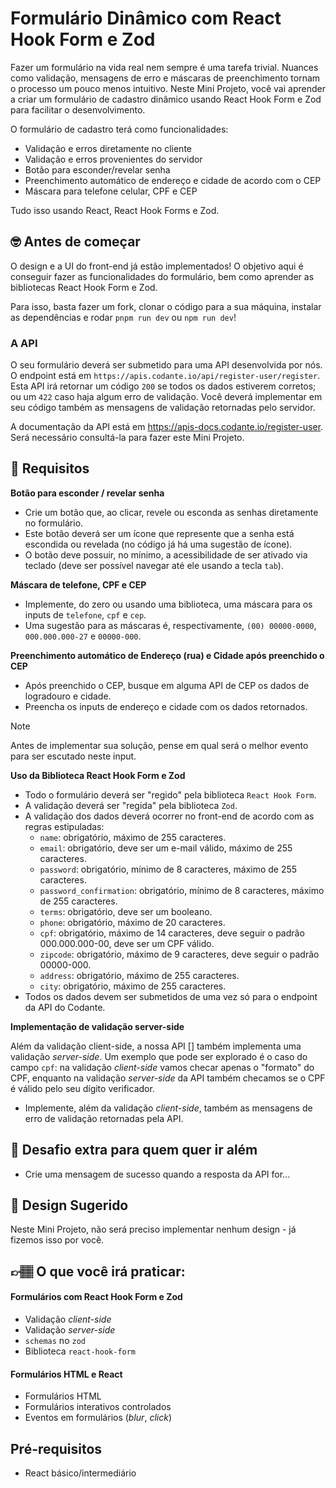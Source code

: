 # Formulário Dinâmico com React Hook Form e Zod

Fazer um formulário na vida real nem sempre é uma tarefa trivial. Nuances como validação, mensagens de erro e máscaras de preenchimento tornam o processo um pouco menos intuitivo. Neste Mini Projeto, você vai aprender a criar um formulário de cadastro dinâmico usando React Hook Form e Zod para facilitar o desenvolvimento.

O formulário de cadastro terá como funcionalidades:

- Validação e erros diretamente no cliente
- Validação e erros provenientes do servidor
- Botão para esconder/revelar senha
- Preenchimento automático de endereço e cidade de acordo com o CEP
- Máscara para telefone celular, CPF e CEP

Tudo isso usando React, React Hook Forms e Zod.

## 🤓 Antes de começar

O design e a UI do front-end já estão implementados! O objetivo aqui é conseguir fazer as funcionalidades do formulário, bem como aprender as bibliotecas React Hook Form e Zod.

Para isso, basta fazer um fork, clonar o código para a sua máquina, instalar as dependências e rodar `pnpm run dev` ou `npm run dev`!

### A API

O seu formulário deverá ser submetido para uma API desenvolvida por nós. O endpoint está em `https://apis.codante.io/api/register-user/register`. Esta API irá retornar um código `200` se todos os dados estiverem corretos; ou um `422` caso haja algum erro de validação. Você deverá implementar em seu código também as mensagens de validação retornadas pelo servidor.

A documentação da API está em <a target="_blank" href="https://apis-docs.codante.io/register-user">https://apis-docs.codante.io/register-user</a>. Será necessário consultá-la para fazer este Mini Projeto.

## 🔨 Requisitos

**Botão para esconder / revelar senha**

- Crie um botão que, ao clicar, revele ou esconda as senhas diretamente no formulário.
- Este botão deverá ser um ícone que represente que a senha está escondida ou revelada (no código já há uma sugestão de ícone).
- O botão deve possuir, no mínimo, a acessibilidade de ser ativado via teclado (deve ser possível navegar até ele usando a tecla `tab`).

**Máscara de telefone, CPF e CEP**

- Implemente, do zero ou usando uma biblioteca, uma máscara para os inputs de `telefone`, `cpf` e `cep`.
- Uma sugestão para as máscaras é, respectivamente, `(00) 00000-0000`, `000.000.000-27` e `00000-000`.

**Preenchimento automático de Endereço (rua) e Cidade após preenchido o CEP**

- Após preenchido o CEP, busque em alguma API de CEP os dados de logradouro e cidade.
- Preencha os inputs de endereço e cidade com os dados retornados.

> [!NOTE]
> Antes de implementar sua solução, pense em qual será o melhor evento para ser escutado neste input.

**Uso da Biblioteca React Hook Form e Zod**

- Todo o formulário deverá ser "regido" pela biblioteca `React Hook Form`.
- A validação deverá ser "regida" pela biblioteca `Zod`.
- A validação dos dados deverá ocorrer no front-end de acordo com as regras estipuladas:
    - `name`: obrigatório, máximo de 255 caracteres.
    - `email`: obrigatório, deve ser um e-mail válido, máximo de 255 caracteres.
    - `password`: obrigatório, mínimo de 8 caracteres, máximo de 255 caracteres.
    - `password_confirmation`: obrigatório, mínimo de 8 caracteres, máximo de 255 caracteres.
    - `terms`: obrigatório, deve ser um booleano.
    - `phone`: obrigatório, máximo de 20 caracteres.
    - `cpf`: obrigatório, máximo de 14 caracteres, deve seguir o padrão 000.000.000-00, deve ser um CPF válido.
    - `zipcode`: obrigatório, máximo de 9 caracteres, deve seguir o padrão 00000-000.
    - `address`: obrigatório, máximo de 255 caracteres.
    - `city`: obrigatório, máximo de 255 caracteres.
- Todos os dados devem ser submetidos de uma vez só para o endpoint da API do Codante.

**Implementação de validação server-side**

Além da validação client-side, a nossa API [] também implementa uma validação *server-side*. Um exemplo que pode ser explorado é o caso do campo `cpf`: na validação *client-side* vamos checar apenas o "formato" do CPF, enquanto na validação *server-side* da API também checamos se o CPF é válido pelo seu dígito verificador.

- Implemente, além da validação *client-side*, também as mensagens de erro de validação retornadas pela API.

## 🔨 Desafio extra para quem quer ir além

- Crie uma mensagem de sucesso quando a resposta da API for...

## 🎨 Design Sugerido

Neste Mini Projeto, não será preciso implementar nenhum design - já fizemos isso por você.

## 👉🏽 O que você irá praticar:

#### Formulários com React Hook Form e Zod

- Validação *client-side*
- Validação *server-side*
- `schemas` no `zod`
- Biblioteca `react-hook-form`

#### Formulários HTML e React

- Formulários HTML
- Formulários interativos controlados
- Eventos em formulários (_blur_, _click_)

## Pré-requisitos

- React básico/intermediário
